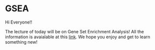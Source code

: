 # GSEA

Hi Everyone!! 

The lecture of today will be on Gene Set Enrichment Analysis! All the information is avaialable at this [link](https://github.com/mrubio-chavarria/holmes_analysis).
We hope you enjoy and get to learn something new!
